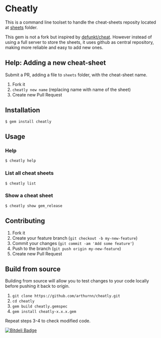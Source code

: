 # Cheatly

This is a command line toolset to handle the cheat-sheets reposity located at [sheets](https://github.com/arthurnn/cheatly/tree/master/sheets) folder.

This gem is not a fork but inspired by [defunkt/cheat](https://github.com/defunkt/cheat). However instead of using a full server to store the sheets, it uses github as central repository, making more reliable and easy to add new ones.

## Help: Adding a new cheat-sheet

Submit a PR, adding a file to `sheets` folder, with the cheat-sheet name.

1. Fork it
2. `cheatly new name` (replacing name with name of the sheet)
3. Create new Pull Request

## Installation

    $ gem install cheatly

## Usage

### Help

    $ cheatly help

### List all cheat sheets

    $ cheatly list

### Show a cheat sheet

    $ cheatly show gem_release

## Contributing

1. Fork it
2. Create your feature branch (`git checkout -b my-new-feature`)
3. Commit your changes (`git commit -am 'Add some feature'`)
4. Push to the branch (`git push origin my-new-feature`)
5. Create new Pull Request

## Build from source

Building from source will allow you to test changes to your code locally before pushing it back to origin.

1. `git clone https://github.com/arthurnn/cheatly.git`
2. `cd cheatly`
3. `gem build cheatly.gemspec`
4. `gem install cheatly-x.x.x.gem`

Repeat steps 3-4 to check modified code.


[![Bitdeli Badge](https://d2weczhvl823v0.cloudfront.net/arthurnn/cheatly/trend.png)](https://bitdeli.com/free "Bitdeli Badge")

